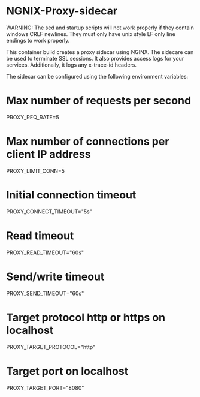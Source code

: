# NGNIX-Proxy-sidecar

WARNING:  The sed and startup scripts will not work properly if they contain windows CRLF newlines.  They must only have unix style LF only line endings to work properly.

This container build creates a proxy sidecar using NGINX.  The sidecare can be used to terminate SSL sessions.  It also provides access logs for your services.  Additionally, it logs any x-trace-id headers.

The sidecar can be configured using the following environment variables:

# Max number of requests per second
PROXY_REQ_RATE=5
# Max number of connections per client IP address
PROXY_LIMIT_CONN=5
# Initial connection timeout
PROXY_CONNECT_TIMEOUT="5s"
# Read timeout
PROXY_READ_TIMEOUT="60s"
# Send/write timeout
PROXY_SEND_TIMEOUT="60s"
# Target protocol http or https on localhost
PROXY_TARGET_PROTOCOL="http"
# Target port on localhost
PROXY_TARGET_PORT="8080"
